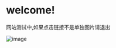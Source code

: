 # welcome!

<p>网站测试中,如果点击链接不是单独图片请退出</p>

![image](https://github.com/wind-come/wind-come.github.io/blob/master/image/timg.jpg)
